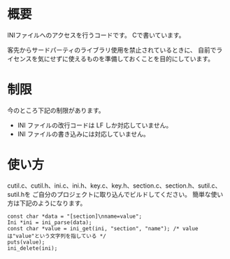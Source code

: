 # 概要

INIファイルへのアクセスを行うコードです。
Cで書いています。

客先からサードパーティのライブラリ使用を禁止されているときに、
自前でライセンスを気にせずに使えるものを準備しておくことを目的にしています。

# 制限

今のところ下記の制限があります。

* INI ファイルの改行コードは LF しか対応していません。
* INI ファイルの書き込みには対応していません。

# 使い方

cutil.c、cutil.h、ini.c、ini.h、key.c、key.h、section.c、section.h、sutil.c、sutil.hを
ご自分のプロジェクトに取り込んでビルドしてください。
簡単な使い方は下記のようになります。

	const char *data = "[section]\nname=value";
	Ini *ini = ini_parse(data);
	const char *value = ini_get(ini, "section", "name"); /* valueは"value"という文字列を指している */
	puts(value);
	ini_delete(ini);
